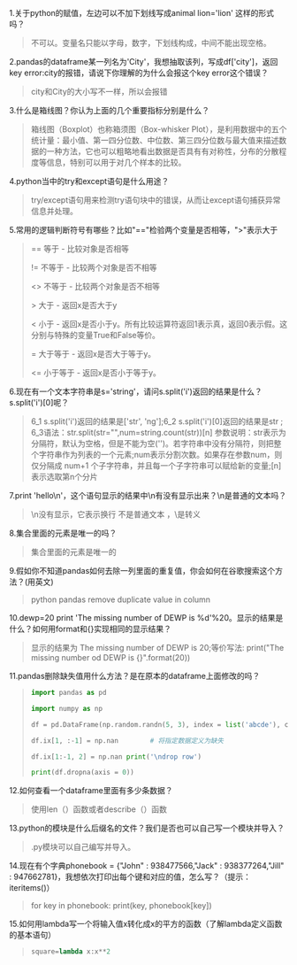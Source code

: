 1.关于python的赋值，左边可以不加下划线写成animal lion='lion' 这样的形式吗？

> 不可以。变量名只能以字母，数字，下划线构成，中间不能出现空格。

2.pandas的dataframe某一列名为'City'，我想抽取该列，写成df['city']，返回key error:city的报错，请说下你理解的为什么会报这个key error这个错误？

> city和City的大小写不一样，所以会报错

3.什么是箱线图？你认为上面的几个重要指标分别是什么？

> 箱线图（Boxplot）也称箱须图（Box-whisker Plot），是利用数据中的五个统计量：最小值、第一四分位数、中位数、第三四分位数与最大值来描述数据的一种方法，它也可以粗略地看出数据是否具有有对称性，分布的分散程度等信息，特别可以用于对几个样本的比较。

4.python当中的try和except语句是什么用途？

> try/except语句用来检测try语句块中的错误，从而让except语句捕获异常信息并处理。

5.常用的逻辑判断符号有哪些？比如"=="检验两个变量是否相等，">"表示大于

> ==	等于 - 比较对象是否相等
>
> !=	不等于 - 比较两个对象是否不相等
>
> <>	不等于 - 比较两个对象是否不相等
>
> \> 大于 - 返回x是否大于y
>
> <	小于 - 返回x是否小于y。所有比较运算符返回1表示真，返回0表示假。这分别与特殊的变量True和False等价。
>
> =	大于等于	- 返回x是否大于等于y。
>
> <=	小于等于 -	返回x是否小于等于y。

6.现在有一个文本字符串是s='string'，请问s.split('i')返回的结果是什么？s.split('i')[0]呢？

> 6_1  s.split('i')返回的结果是['str', 'ng'];6_2  s.split('i')[0]返回的结果是str ;  6_3语法：str.split(str="",num=string.count(str))[n]
> 参数说明：str表示为分隔符，默认为空格，但是不能为空('')。若字符串中没有分隔符，则把整个字符串作为列表的一个元素;num表示分割次数。如果存在参数num，则仅分隔成 num+1 个子字符串，并且每一个子字符串可以赋给新的变量;[n]表示选取第n个分片

7.print 'hello\n'，这个语句显示的结果中\n有没有显示出来？\n是普通的文本吗？

> \n没有显示，它表示换行 不是普通文本 ，\是转义

8.集合里面的元素是唯一的吗？

> 集合里面的元素是唯一的

9.假如你不知道pandas如何去除一列里面的重复值，你会如何在谷歌搜索这个方法？(用英文)

> python pandas remove duplicate value in column

10.dewp=20   print 'The missing number of DEWP is %d'%20。显示的结果是什么？如何用format和{}实现相同的显示结果？

> 显示的结果为 The missing number of DEWP is 20;等价写法: print("The missing number od DEWP is {}".format(20))

11.pandas删除缺失值用什么方法？是在原本的dataframe上面修改的吗？

> ```python
> import pandas as pd
> 
> import numpy as np
> 
> df = pd.DataFrame(np.random.randn(5, 3), index = list('abcde'), columns = ['one', 'two', 'three'])        # 随机产生5行3列的数据    
> 
> df.ix[1, :-1] = np.nan        # 将指定数据定义为缺失
> 
> df.ix[1:-1, 2] = np.nan print('\ndrop row')
> 
> print(df.dropna(axis = 0))
> 
> ```

12.如何查看一个dataframe里面有多少条数据？

> 使用len（）函数或者describe（）函数

13.python的模块是什么后缀名的文件？我们是否也可以自己写一个模块并导入？

> .py模块可以自己编写并导入。

14.现在有个字典phonebook   = {"John" : 938477566,"Jack" : 938377264,"Jill"   : 947662781}，我想依次打印出每个键和对应的值，怎么写？（提示：iteritems()）

> for key in  phonebook:
>            print(key, phonebook[key])

15.如何用lambda写一个将输入值x转化成x的平方的函数（了解lambda定义函数的基本语句）

> ```python
> square=lambda x:x**2
> ```

